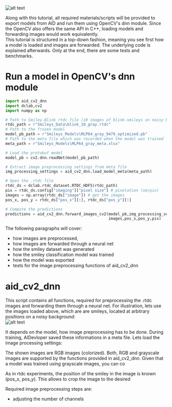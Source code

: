 
![alt text](https://github.com/maikherbig/AIDeveloper/blob/master/art/Logo_AID_2_OpenCV.png "AID to OpenCV Logo")  

Along with this tutorial, all required materials/scripts will be provided to export models from AID and run them using OpenCV's dnn module. Since the OpenCV also offers the same API in C++, loading models and forwarding images would work equivalently.  
This tutorial is structured in a top-down fashion, meaning you see first how a model is loaded and images are forwarded. The underlying code is explained afterwards. Only at the end, there are some tests and benchmarks.

# Run a model in OpenCV's dnn module   
```Python
import aid_cv2_dnn
import dclab,cv2
import numpy as np

# Path to Smiley-Blink rtdc file (10 images of blink-smileys on noisy background)
rtdc_path = r"Smileys_Data\blink_10_gray.rtdc"
# Path to the frozen model
model_pb_path = r"Smileys_Models\MLP64_gray_9479_optimized.pb"
# Path to the meta file which was recorded when the model was trained
meta_path = r"Smileys_Models\MLP64_gray_meta.xlsx"

# Load the protobuf model
model_pb = cv2.dnn.readNet(model_pb_path)

# Extract image preprocessing settings from meta file
img_processing_settings = aid_cv2_dnn.load_model_meta(meta_path)

# Open the .rtdc file
rtdc_ds = dclab.rtdc_dataset.RTDC_HDF5(rtdc_path)
pix = rtdc_ds.config["imaging"]["pixel size"] # pixelation (um/pix)
images = np.array(rtdc_ds["image"]) # get the images
pos_x, pos_y = rtdc_ds["pos_x"][:], rtdc_ds["pos_y"][:] 

# Compute the predictions
predictions = aid_cv2_dnn.forward_images_cv2(model_pb,img_processing_settings,
                                             images,pos_x,pos_y,pix)
```

The following paragraphs will cover:
- how images are preprocessed,
- how images are forwarded through a neural net
- how the smiley dataset was generated
- how the smiley classification model was trained
- how the model was exported
- tests for the image preprocessing functions of aid_cv2_dnn
  
# aid_cv2_dnn  
This script contains all functions, required for preprocessing the .rtdc images 
and forwarding them through a neural net. For illustration, lets use the images
loaded above, which are are smileys, located at arbitrary positions on a noisy background:  
![alt text](https://github.com/maikherbig/AIDeveloper/blob/master/art/Smiley_Blink_Examples_Gray.png "Smiley blink example images")  

It depends on the model, how image preprocessing has to be done. During training,
AIDevloper saved these informations in a meta file. Lets load the image processing settings:


The shown images are RGB images (colorized). Both, RGB and grayscale images are
supported by the functions provided in aid_cv2_dnn. Given that a model was trained
using grayscale images, you can co



As in rtdc experiments, the position of the smiley in the image is known (pos_x, pos_y).
This allows to crop the image to the desired

Required image preprocessing steps are:
- adjusting the number of channels








